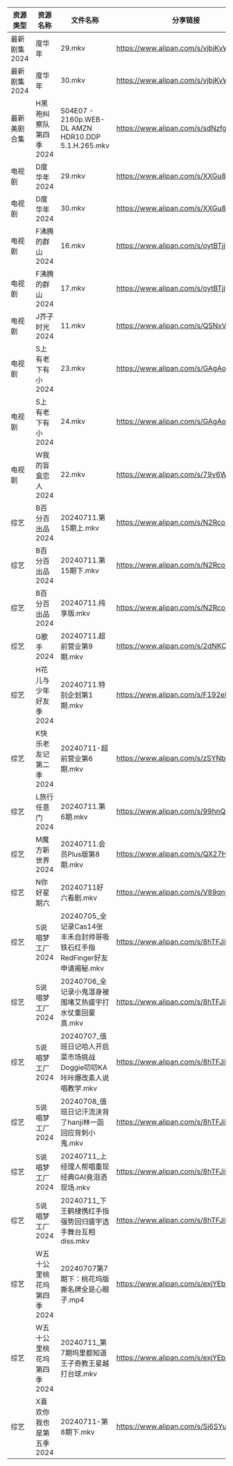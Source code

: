 | 资源类型     | 资源名称            | 文件名称                                               | 分享链接                                 | 更新时间                |
| -------- | --------------- | -------------------------------------------------- | ------------------------------------ | ------------------- |
| 最新剧集2024 | 度华年             | 29.mkv                                             | https://www.alipan.com/s/vjbjKvWXUFQ | 2024-07-11 14:16:07 |
| 最新剧集2024 | 度华年             | 30.mkv                                             | https://www.alipan.com/s/vjbjKvWXUFQ | 2024-07-11 14:16:07 |
| 最新美剧合集   | H黑袍纠察队第四季2024   | S04E07 - 2160p.WEB-DL AMZN HDR10.DDP 5.1.H.265.mkv | https://www.alipan.com/s/sdNzfgCxs1e | 2024-07-11 18:05:51 |
| 电视剧      | D度华年2024        | 29.mkv                                             | https://www.alipan.com/s/XXGu8wNnKrU | 2024-07-11 14:18:05 |
| 电视剧      | D度华年2024        | 30.mkv                                             | https://www.alipan.com/s/XXGu8wNnKrU | 2024-07-11 14:18:05 |
| 电视剧      | F沸腾的群山2024      | 16.mkv                                             | https://www.alipan.com/s/oytBTjjyRmF | 2024-07-11 16:05:38 |
| 电视剧      | F沸腾的群山2024      | 17.mkv                                             | https://www.alipan.com/s/oytBTjjyRmF | 2024-07-11 16:05:38 |
| 电视剧      | J芥子时光2024       | 11.mkv                                             | https://www.alipan.com/s/QSNxVcHJ6jZ | 2024-07-11 14:05:55 |
| 电视剧      | S上有老下有小2024     | 23.mkv                                             | https://www.alipan.com/s/GAgAoekUHew | 2024-07-11 00:08:05 |
| 电视剧      | S上有老下有小2024     | 24.mkv                                             | https://www.alipan.com/s/GAgAoekUHew | 2024-07-11 00:08:05 |
| 电视剧      | W我的盲盒恋人2024     | 22.mkv                                             | https://www.alipan.com/s/79v6WG3ZjBK | 2024-07-11 14:07:27 |
| 综艺       | B百分百出品2024      | 20240711.第15期上.mkv                                 | https://www.alipan.com/s/N2RcoMVTDZC | 2024-07-11 16:08:05 |
| 综艺       | B百分百出品2024      | 20240711.第15期下.mkv                                 | https://www.alipan.com/s/N2RcoMVTDZC | 2024-07-11 14:07:55 |
| 综艺       | B百分百出品2024      | 20240711.纯享版.mkv                                   | https://www.alipan.com/s/N2RcoMVTDZC | 2024-07-11 14:07:55 |
| 综艺       | G歌手2024         | 20240711.超前营业第9期.mkv                               | https://www.alipan.com/s/2dNKCR1mK3D | 2024-07-11 14:08:21 |
| 综艺       | H花儿与少年好友季2024   | 20240711.特别企划第1期.mkv                               | https://www.alipan.com/s/F192eKH9dMy | 2024-07-11 14:08:36 |
| 综艺       | K快乐老友记第二季2024   | 20240711-超前营业第6期.mkv                               | https://www.alipan.com/s/zSYNbf4cpYQ | 2024-07-11 14:08:44 |
| 综艺       | L旅行任意门2024      | 20240711.第6期.mkv                                   | https://www.alipan.com/s/99hnQkWKkeJ | 2024-07-11 16:08:51 |
| 综艺       | M魔方新世界2024      | 20240711.会员Plus版第8期.mkv                            | https://www.alipan.com/s/QX27Hz4Mb8P | 2024-07-11 14:08:56 |
| 综艺       | N你好星期六          | 20240711好六看剧.mkv                                   | https://www.alipan.com/s/V89qnjC6T3z | 2024-07-11 16:09:08 |
| 综艺       | S说唱梦工厂2024      | 20240705_全记录Cas14张丰禾自封帅哥吸铁石红手指RedFinger好友申请揭秘.mkv  | https://www.alipan.com/s/8hTFJiRBK62 | 2024-07-11 14:09:23 |
| 综艺       | S说唱梦工厂2024      | 20240706_全记录小鬼湿身被围堵艾热盛宇打水仗重回童真.mkv                 | https://www.alipan.com/s/8hTFJiRBK62 | 2024-07-11 14:09:22 |
| 综艺       | S说唱梦工厂2024      | 20240707_值班日记哈人开启菜市场挑战Doggie叨叨KA咔咔爆改素人说唱教学.mkv     | https://www.alipan.com/s/8hTFJiRBK62 | 2024-07-11 14:09:22 |
| 综艺       | S说唱梦工厂2024      | 20240708_值班日记汗流浃背了hanji林一函回应背刺小鬼.mkv               | https://www.alipan.com/s/8hTFJiRBK62 | 2024-07-11 14:09:22 |
| 综艺       | S说唱梦工厂2024      | 20240711_上经理人帮唱重现经典GAI竟泪洒现场.mkv                    | https://www.alipan.com/s/8hTFJiRBK62 | 2024-07-11 14:09:21 |
| 综艺       | S说唱梦工厂2024      | 20240711_下王鹤棣携红手指强势回归盛宇选手舞台互相diss.mkv              | https://www.alipan.com/s/8hTFJiRBK62 | 2024-07-11 14:09:21 |
| 综艺       | W五十公里桃花坞第四季2024 | 20240707第7期下：桃花坞版撕名牌全是心眼子.mp4                      | https://www.alipan.com/s/exjYEbxNRBJ | 2024-07-11 14:09:31 |
| 综艺       | W五十公里桃花坞第四季2024 | 20240711_第7期坞里都知道王子奇教王星越打台球.mkv                    | https://www.alipan.com/s/exjYEbxNRBJ | 2024-07-11 14:09:31 |
| 综艺       | X喜欢你我也是第五季2024  | 20240711-第8期下.mkv                                  | https://www.alipan.com/s/Si6SYux7pfw | 2024-07-11 14:09:41 |
